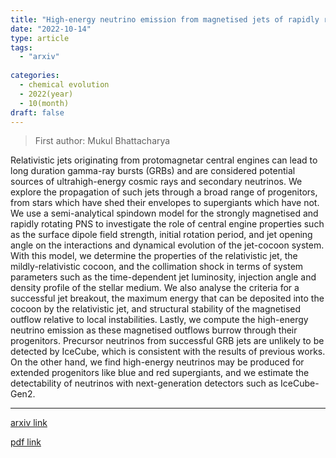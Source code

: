 ```yaml
---
title: "High-energy neutrino emission from magnetised jets of rapidly rotating protomagnetars"
date: "2022-10-14"
type: article
tags:
  - "arxiv"
  
categories:
  - chemical evolution
  - 2022(year)
  - 10(month)
draft: false
---
```

> First author: Mukul Bhattacharya

 Relativistic jets originating from protomagnetar central engines can lead to
long duration gamma-ray bursts (GRBs) and are considered potential sources of
ultrahigh-energy cosmic rays and secondary neutrinos. We explore the
propagation of such jets through a broad range of progenitors, from stars which
have shed their envelopes to supergiants which have not. We use a
semi-analytical spindown model for the strongly magnetised and rapidly rotating
PNS to investigate the role of central engine properties such as the surface
dipole field strength, initial rotation period, and jet opening angle on the
interactions and dynamical evolution of the jet-cocoon system. With this model,
we determine the properties of the relativistic jet, the mildly-relativistic
cocoon, and the collimation shock in terms of system parameters such as the
time-dependent jet luminosity, injection angle and density profile of the
stellar medium. We also analyse the criteria for a successful jet breakout, the
maximum energy that can be deposited into the cocoon by the relativistic jet,
and structural stability of the magnetised outflow relative to local
instabilities. Lastly, we compute the high-energy neutrino emission as these
magnetised outflows burrow through their progenitors. Precursor neutrinos from
successful GRB jets are unlikely to be detected by IceCube, which is consistent
with the results of previous works. On the other hand, we find high-energy
neutrinos may be produced for extended progenitors like blue and red
supergiants, and we estimate the detectability of neutrinos with
next-generation detectors such as IceCube-Gen2.

---
[arxiv link](http://arxiv.org/abs/2210.08029v1)

[pdf link](http://arxiv.org/pdf/2210.08029v1)